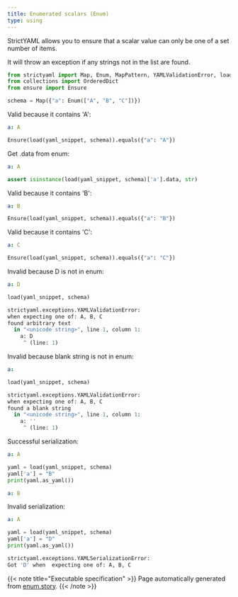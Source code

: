 ```yaml
---
title: Enumerated scalars (Enum)
type: using
---
```



StrictYAML allows you to ensure that a scalar
value can only be one of a set number of items.

It will throw an exception if any strings not
in the list are found.




```python
from strictyaml import Map, Enum, MapPattern, YAMLValidationError, load
from collections import OrderedDict
from ensure import Ensure

schema = Map({"a": Enum(["A", "B", "C"])})

```



Valid because it contains 'A':

```yaml
a: A
```


```python
Ensure(load(yaml_snippet, schema)).equals({"a": "A"})

```




Get .data from enum:

```yaml
a: A
```


```python
assert isinstance(load(yaml_snippet, schema)['a'].data, str)

```




Valid because it contains 'B':

```yaml
a: B
```


```python
Ensure(load(yaml_snippet, schema)).equals({"a": "B"})

```




Valid because it contains 'C':

```yaml
a: C
```


```python
Ensure(load(yaml_snippet, schema)).equals({"a": "C"})

```




Invalid because D is not in enum:

```yaml
a: D
```


```python
load(yaml_snippet, schema)
```


```python
strictyaml.exceptions.YAMLValidationError:
when expecting one of: A, B, C
found arbitrary text
  in "<unicode string>", line 1, column 1:
    a: D
     ^ (line: 1)
```




Invalid because blank string is not in enum:

```yaml
a:
```


```python
load(yaml_snippet, schema)
```


```python
strictyaml.exceptions.YAMLValidationError:
when expecting one of: A, B, C
found a blank string
  in "<unicode string>", line 1, column 1:
    a: ''
     ^ (line: 1)
```




Successful serialization:

```yaml
a: A
```


```python
yaml = load(yaml_snippet, schema)
yaml['a'] = "B"
print(yaml.as_yaml())

```

```yaml
a: B
```




Invalid serialization:

```yaml
a: A
```


```python
yaml = load(yaml_snippet, schema)
yaml['a'] = "D"
print(yaml.as_yaml())

```


```python
strictyaml.exceptions.YAMLSerializationError:
Got 'D' when  expecting one of: A, B, C
```






{{< note title="Executable specification" >}}
Page automatically generated from <a href="https://github.com/crdoconnor/strictyaml/blob/master/hitch/story/enum.story">enum.story</a>.
{{< /note >}}